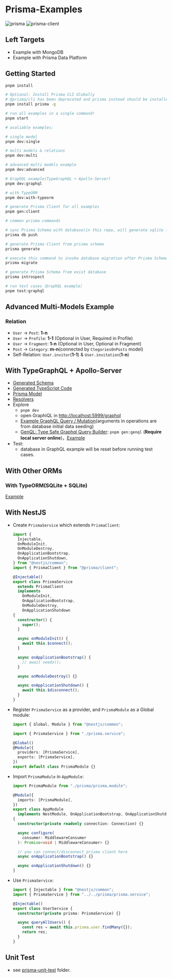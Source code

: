 # Prisma-Examples

![prisma](https://img.shields.io/github/package-json/dependency-version/linbudu599/Prisma-Article-Example/prisma) ![prisma-client](https://img.shields.io/github/package-json/dependency-version/linbudu599/Prisma-Article-Example/@prisma/client)

## Left Targets

- Example with MongoDB
- Example with Prisma Data Platform

## Getting Started

```bash
pnpm install

# Optional: Install Prisma CLI Globally
# @prisma/cli has been deprecated and prisma instead should be installed
pnpm install prisma -g

# run all examples in a single command!
pnpm start

# avaliable examples:

# single model
pnpm dev:single

# multi models & relations
pnpm dev:multi

# advanced multi models example
pnpm dev:advanced

# GraphQL example(TypeGraphQL + Apollo-Server)
pnpm dev:graphql

# with TypeORM
pnpm dev:with-typeorm

# generate Prisma Client for all examples
pnpm gen:client

# common prisma commands

# sync Prisma Schema with database(in this repo, will generate sqlite file)
prisma db push

# generate Prisma Client from prisma schema
prisma generate

# execute this command to invoke database migration after Prisma Schema got modified
prisma migrate

# generate Prisma Schema from exist database
prisma introspect

# run test cases（GraphQL example）
pnpm test:graphql
```

## Advanced Multi-Models Example

### Relation

- `User` -> `Post`: **1-n**
- `User` -> `Profile`: **1-1** (Optional in User, Required in Profile)
- `User` -> `Fragment`: **1-n** (Optional in User, Optional in Fragment)
- `Post` -> `Category`: **m-n**(connected by `CtegoriesOnPosts` model)
- Self-Relation: `User.invitor`(**1-1**) & `User.invitation`(**1-n**)

## With TypeGraphQL + Apollo-Server

- [Generated Schema](src/typegraphql-apollo-server/graphql/shema.graphql)
- [Generated TypeScript Code](src/typegraphql-apollo-server/generated/index.ts)
- [Prisma Model](src/typegraphql-apollo-server/prisma/schema.prisma)
- [Resolvers](src/typegraphql-apollo-server/resolvers/)
- Explore
  - `pnpm dev`
  - open GraphiQL in [http://localhost:5999/graphql](http://localhost:5999/graphql)
  - [Example GraphQL Query / Mutation](src/typegraphql-apollo-server/graphql/)(arguments in operations are from database initial data seeding)
  - [GenQL: Type Safe Graphql Query Builder](https://github.com/remorses/genql): `pnpm gen:genql` (**Require local server online**)，[Example](src/typegraphql-apollo-server/graphql/genql.ts)
- Test:
  - database in GraphQL example will be reset before running test cases.

<!-- ## Multi-Clients

The design of Prisma Client enables you to generate client from various schemas(different databse type / different database connection / different feature configuration / ...)

Check [Multi-Clients](src/multi-clients/index.ts) for details。 -->

## With Other ORMs

### With TypeORM(SQLite + SQLite)

[Example](src/with-typeorm/index.ts)

## With NestJS

- Create `PrismaService` which extends `PrismaClient`:

  ```typescript
  import {
    Injectable,
    OnModuleInit,
    OnModuleDestroy,
    OnApplicationBootstrap,
    OnApplicationShutdown,
  } from "@nestjs/common";
  import { PrismaClient } from "@prisma/client";

  @Injectable()
  export class PrismaService
    extends PrismaClient
    implements
      OnModuleInit,
      OnApplicationBootstrap,
      OnModuleDestroy,
      OnApplicationShutdown
  {
    constructor() {
      super();
    }

    async onModuleInit() {
      await this.$connect();
    }

    async onApplicationBootstrap() {
      // await seeds();
    }

    async onModuleDestroy() {}

    async onApplicationShutdown() {
      await this.$disconnect();
    }
  }
  ```

- Register `PrismaService` as a provider, and `PrismaModule` as a Global module:

  ```typescript
  import { Global, Module } from "@nestjs/common";

  import { PrismaService } from "./prisma.service";

  @Global()
  @Module({
    providers: [PrismaService],
    exports: [PrismaService],
  })
  export default class PrismaModule {}
  ```

- Import `PrismaModule` in `AppModule`:

  ```typescript
  import PrismaModule from "./prisma/prisma.module";

  @Module({
    imports: [PrismaModule],
  })
  export class AppModule
    implements NestModule, OnApplicationBootstrap, OnApplicationShutdown
  {
    constructor(private readonly connection: Connection) {}

    async configure(
      consumer: MiddlewareConsumer
    ): Promise<void | MiddlewareConsumer> {}

    // you can connect/disconnect prisma client here
    async onApplicationBootstrap() {}

    async onApplicationShutdown() {}
  }
  ```

- Use `PrismaService`:

  ```typescript
  import { Injectable } from "@nestjs/common";
  import { PrismaService } from "../../prisma/prisma.service";

  @Injectable()
  export class UserService {
    constructor(private prisma: PrismaService) {}

    async queryAllUsers() {
      const res = await this.prisma.user.findMany({});
      return res;
    }
  }
  ```

## Unit Test

- see [prisma-unit-test](./prisma-unit-test) folder.
